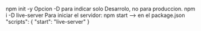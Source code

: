 npm init -y
Opcion -D para indicar solo Desarrolo, no para produccion.
npm i -D live-server
Para iniciar el servidor:
npm start --> en el package.json
"scripts": {
    "start": "live-server"
}